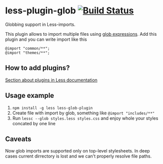 # less-plugin-glob [![Build Status](https://travis-ci.org/just-boris/less-plugin-glob.svg?branch=master)](https://travis-ci.org/just-boris/less-plugin-glob)

Globbing support in Less-imports.

This plugin allows to import multiple files using [glob expressions](https://github.com/isaacs/node-glob). 
Add this plugin and you can write import like this

```less
@import "common/**";
@import "themes/**";
```


## How to add plugins?

[Section about plugins in Less documentation](http://lesscss.org/usage/#plugins)

## Usage example


1. `npm install -g less less-glob-plugin`
1. Create file with import by glob, something like `@import "includes/**"`
1. Run `lessc --glob styles.less styles.css` and enjoy whole your styles concated by one line


## Caveats

Now glob imports are supported only on top-level stylesheets. In deep cases current dirrectory is lost and we can't
properly resolve file paths.
